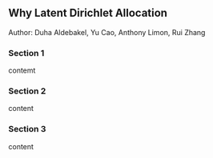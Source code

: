 ## Why Latent Dirichlet Allocation 
Author: Duha Aldebakel, Yu Cao, Anthony Limon, Rui Zhang



### Section 1

contemt

### Section 2

content

### Section 3

content

